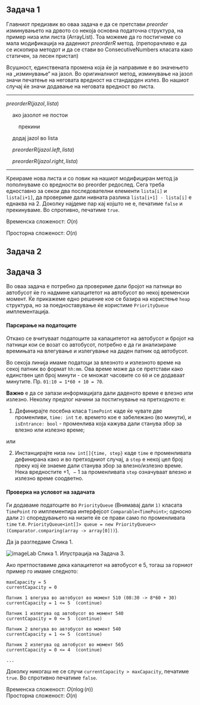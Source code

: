 ## Задача 1

Главниот предизвик во оваа задача е да се претстави *preorder* изминувањето на дрвото со некоја основна податочна структура, на пример низа или листа (ArrayList). Тоа можеме да го постигнеме со мала модификација на дадениот *preorderR* метод. (препорачливо е да се ископира методот и да се стави во ConsecutiveNumbers класата како статичен, за лесен пристап)

Всушност, единствената промена која ќе ја направиме е во значењето на „изминување“ на јазол. Во оригиналниот метод, изминување на јазол значи печатење на неговата вредност на стандарден излез. Во нашиот случај ќе значи додавање на неговата вредност во листа.

___

$preorderR(jazol, lista)$

$\quad\text{ако јазолот не постои}$

$\quad\quad\text{прекини}$

$\quad\text{додај jazol во lista}$

$\quad preorderR(jazol.left, lista)$

$\quad preorderR(jazol.right, lista)$

___

Креираме нова листа и со повик на нашиот модифициран метод ја пополнуваме со вредности во preorder редослед. Сега треба едноставно за секои два последователни елементи `lista[i]` и `lista[i+1]`, да провериме дали нивната разлика `lista[i+1] - lista[i]` е еднаква на 2. Доколку најдеме пар кај којшто не е, печатиме `false` и прекинуваме. Во спротивно, печатиме `true`.

Временска сложеност: $O(n)$

Просторна сложеност: $O(n)$

## Задача 2


## Задача 3
Во оваа задача е потребно да провериме дали бројот на патници во автобусот ќе го надмине капацитетот на автобусот во некој временски момент. Ќе прикажеме едно решение кое се базира на користење `heap` структура, но за поедноставување ќе користиме `PriorityQueue` имплементација.

#### Парсирање на податоците
Откако се вчитуваат податоците за капацитетот на автобусот и бројот на патници кои се возат со автобусот, потребно е да ги анализираме времињата на влегување и излегување на даден патник од автобусот.

Во секоја линија имаме податоци за влезното и излезното време на секој патник во формат `hh:mm`. Ова време може да се претстави како единствен цел број минути - се множат часовите со `60` и се додаваат минутите. Пр. `01:10 = 1*60 + 10 = 70`.

**Важно** е да се запази информацијата дали даденото време е влезно или излезно. Неколку предлог начини за постигнување на претходното е:
1. Дефинирајте посебна класа `TimePoint` каде ќе чувате две променливи, `time: int` т.е. времето кое е забележано (во минути), и `isEntrance: bool` - променлива која кажува дали станува збор за влезно или излезно време;

или

2. Инстанцирајте низа `new int[]{time, step}` каде `time` е променливата дефинирана како и во претходниот случај, а `step` е некој цел број преку кој ќе знаеме дали станува збор за влезно/излезно време. Нека вредностите $+1, ~-1$ за променливата `step` означуваат влезно и излезно време соодветно. 

#### Проверка на условот на задачата
Ги додаваме податоците во `PriorityQueue` (Внимавај дали `1)` класата `TimePoint` го имплементира интерфејсот `Comparable<TimePoint>`; односно дали `2)` споредувањето на низите ќе се прави само по променливата `time` т.е. `PriorityQueue<int[]> queue = new PriorityQueue<>(Comparator.comparing(array -> array[0]))`).

Да ја разгледаме Слика 1.

![imageLab](https://github.com/afilipovski/APS-labs-2023-24/assets/60519243/9f941c77-66f9-44d3-a15b-292ed0e7f1a3)
Слика 1. Илустрација на Задача 3.

Ако претпоставиме дека капацитетот на автобусот е 5, тогаш за горниот пример го имаме следното:
```
maxCapacity = 5
currentCapacity = 0

Патник 1 влегува во автобусот во момент 510 (08:30 -> 8*60 + 30)
currentCapacity = 1 <= 5  (continue)

Патник 1 излегува од автобусот во момент 540
currentCapacity = 0 <= 5  (continue)

Патник 2 влегува во автобусот во момент 540
currentCapacity = 1 <= 5  (continue)

Патник 2 излегува од автобусот во момент 565
currentCapacity = 0 <= 4  (continue)

...
```
Доколку никогаш не се случи `currentCapacity > maxCapacity`, печатиме `true`. Во спротивно печатиме `false`.

Временска сложеност: $O(n \log (n))$ \
Просторна сложеност: $О(n)$
